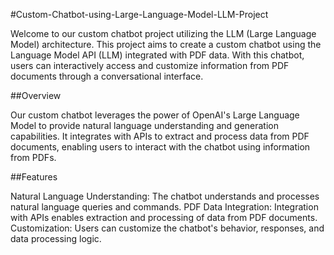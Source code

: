 #Custom-Chatbot-using-Large-Language-Model-LLM-Project

Welcome to our custom chatbot project utilizing the LLM (Large Language Model) architecture. This project aims to create a custom chatbot using the Language Model API (LLM) integrated with PDF data. 
With this chatbot, users can interactively access and customize information from PDF documents through a conversational interface.

##Overview

Our custom chatbot leverages the power of OpenAI's Large Language Model to provide natural language understanding and generation capabilities. It integrates with APIs to extract and process data from PDF documents, enabling users to interact with the chatbot using information from PDFs.

##Features

Natural Language Understanding: The chatbot understands and processes natural language queries and commands.
PDF Data Integration: Integration with APIs enables extraction and processing of data from PDF documents.
Customization: Users can customize the chatbot's behavior, responses, and data processing logic.
